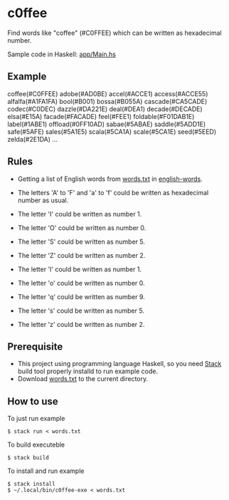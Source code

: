 # c0ffee

Find words like "coffee" (#C0FFEE) which can be written as hexadecimal number.

Sample code in Haskell: [app/Main.hs](https://github.com/mitsuji/c0ffee/blob/master/app/Main.hs)

## Example

coffee(#C0FFEE)
adobe(#AD0BE)
accel(#ACCE1)
access(#ACCE55)
alfalfa(#A1FA1FA)
bool(#B001)
bossa(#B055A)
cascade(#CA5CADE)
codec(#C0DEC)
dazzle(#DA221E)
deal(#DEA1)
decade(#DECADE)
elsa(#E15A)
facade(#FACADE)
feel(#FEE1)
foldable(#F01DAB1E)
label(#1ABE1)
offload(#0FF10AD)
sabae(#5ABAE)
saddle(#5ADD1E)
safe(#5AFE)
sales(#5A1E5)
scala(#5CA1A)
scale(#5CA1E)
seed(#5EED)
zelda(#2E1DA)
...


## Rules

* Getting a list of English words from [words.txt](https://github.com/dwyl/english-words/blob/master/words.txt) in [english-words](https://github.com/dwyl/english-words).

* The letters 'A' to 'F' and 'a' to 'f' could be written as hexadecimal number as usual.
* The letter 'I' could be written as number 1.
* The letter 'O' could be written as number 0.
* The letter 'S' could be written as number 5.
* The letter 'Z' could be written as number 2.
* The letter 'l' could be written as number 1.
* The letter 'o' could be written as number 0.
* The letter 'q' could be written as number 9.
* The letter 's' could be written as number 5.
* The letter 'z' could be written as number 2.

## Prerequisite

* This project using programming language Haskell, so you need [Stack](https://docs.haskellstack.org/en/stable/README/) build tool properly installd to run example code.
* Download [words.txt](https://github.com/dwyl/english-words/blob/master/words.txt) to the current directory.


## How to use

To just run example
```
$ stack run < words.txt
```

To build executeble
```
$ stack build
```

To install and run example
```
$ stack install
$ ~/.local/bin/c0ffee-exe < words.txt
```

